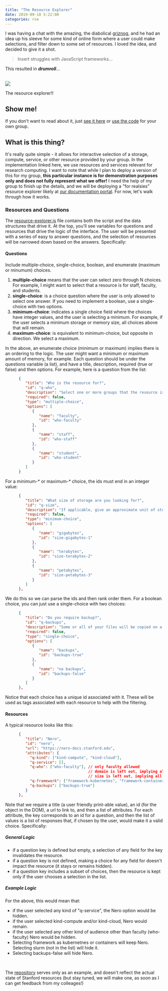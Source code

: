 ```yaml
---
title: "The Resource Explorer"
date: 2019-09-10 5:22:00
categories: rse
---
```


I was having a chat with the amazing, the diabolical <a target="_blank" href="https://github.com/griznog">griznog</a>, and he had an idea up his sleeve for some kind of online form where a user could make selections, and filter down to some set of resources. I loved the idea, and decided to give it a shot. 

> Insert struggles with JavaScript frameworks...

This resulted in <strong>*drumroll*</strong>...

<br>
<a href="https://vsoch.github.io/resource-explorer">
<img src="https://raw.githubusercontent.com/vsoch/resource-explorer/master/img/resource-explorer.png">
</a>
<br>

The resource explorer!!

## Show me!

If you don't want to read about it, just <a target="_blank" href="https://vsoch.github.io/resource-explorer">see it here</a> or
<a target="_blank" href="https://www.github.com/vsoch/resource-explorer">use the code</a> for your own group.

## What is this thing? 

It's really quite simple - it allows for interactive selection of a storage, compute, service,
or other resource provided by your group. In the implementation linked here, we use resources and services relevant for research computing. I want to note that while I plan to deploy a version of
this for my group, <strong>this particular instance is for demonstration purposes only and does not fully represent
what we offer!</strong> I need the help of my group to finish up the details, and we will be deploying
a "for realsies" resource explorer likely at <a href="https://stanford-rc.github.io">our documentation portal</a>. For now, let's walk through how it works.

### Resources and Questions

The [resource-explorer.js](https://github.com/vsoch/resource-explorer/blob/master/resource-explorer.js) 
file contains both the script and the data structures that drive it. At the top, you'll see
variables for questions and resources that drive the logic of the interface. The user will be presented
with a series of easy to answer questions, and the selection of resources
will be narrowed down based on the answers. Specifically:

#### Questions

Include multiple-choice, single-choice, boolean, and enumerate (maximum or minumum) choices.

<ol class="custom-counter">
 <li> <strong>multiple-choice</strong> means that the user can select zero through N choices. For example, I might want to select that a resource is for staff, faculty, and students.</li>
 <li> <strong>single-choice</strong>: is a choice question where the user is only allowed to select one answer. If you need to implement a boolean, use a single-choice with two options.</li>
 <li> <strong>minimum-choice</strong>: indicates a single choice field where the choices have integer values, and the user is selecting a minimum. For example, if the user selects a minimum storage or memory size, all choices above that will remain.</li>
 <li> <strong>maximum-choice</strong>: is equivalent to minimum-choice, but opposite in direction. We select a maximum.</li>
</ol>

In the above, an enumerate choice (minimum or maximum) implies there is an ordering to the logic. The user might want a minimum or maximum amount of memory, for example. Each question should be under the questions variable (a list), and have a title, description, required (true or false) and then options. For example, here is a question from the list:

```json
      {
         "title": "Who is the resource for?",
         "id": "q-who",
         "description": "Select one or more groups that the resource is needed for.",
         "required": false,
         "type": "multiple-choice",
         "options": [
            {
               "name": "faculty",
               "id": "who-faculty"
            },
            {
               "name": "staff",
               "id": "who-staff"
            },
            {
               "name": "student",
               "id": "who-student"
            }
         ]
      }
```

For a minimum-* or maximum-* choice, the ids must end in an integer value:

```json
      {
         "title": "What size of storage are you looking for?",
         "id": "q-size",
         "description": "If applicable, give an approximate unit of storage.",
         "required": false,
         "type": "minimum-choice",
         "options": [
            {
               "name": "gigabytes",
               "id": "size-gigabytes-1"
            },
            {
               "name": "terabytes",
               "id": "size-terabytes-2"
            },
            {
               "name": "petabytes",
               "id": "size-petabytes-3"
            }
         ]
      },
```

We do this so we can parse the ids and then rank order them. For a boolean choice, you can just use a single-choice
with two choices:

```json
      {
         "title": "Do you require backup?",
         "id": "q-backups",
         "description": "Some or all of your files will be copied on a regular basis in case you need restore.",
         "required": false,
         "type": "single-choice",
         "options": [
            {
               "name": "backups",
               "id": "backups-true"
            },
            {
               "name": "no backups",
               "id": "backups-false"
            }
         ]
      },
```

Notice that each choice has a unique id associated with it. These will be used as tags associated with each
resource to help with the filtering.


#### Resources

A typical resource looks like this:

```json
      {
         "title": "Nero",
         "id": "nero",
         "url": "https://nero-docs.stanford.edu",
         "attributes": {
           "q-kind": ["kind-compute", "kind-cloud"],
           "q-service": [],
           "q-who": ["who-faculty"], // only faculty allowed
                                     // domain is left out, implying all domains
                                     // size is left out, implying all sizes
           "q-framework": ["framework-kubernetes", "framework-containers"],
           "q-backups": ["backups-true"]
         }
      },
```

Note that we require a title (a user friendly print-able value), an id (for the object in the DOM), a url to
link to, and then a list of attributes. For each attribute, the key corresponds to an id for a question,
and then the list of values is a list of responses that, if chosen by the user, would make 
it a valid choice. Specifically:
  

##### General Logic

 - if a question key is defined but empty, a selection of any field for the key invalidates the resource.
 - if a question key is not defined, making a choice for any field for doesn't impact the resource (it stays or remains hidden).
 - if a question key includes a subset of choices, then the resource is kept only if the user chooses a selection in the list.


##### Example Logic

For the above, this would mean that:

 - if the user selected any kind of "q-service", the Nero option would be hidden.
 - if the user selected kind-compute and/or kind-cloud, Nero would remain.
 - if the user selected any other kind of audience other than faculty (who-faculty) Nero would be hidden.
 - Selecting framework as kubernetnes or containers will keep Nero. Selecting slurm (not in the list) will hide it.
 - Selecting backups-false will hide Nero.

<br>

The <a href="https://github.com/vsoch/resource-explorer">repository</a> serves only as an example, and doesn't reflect the actual state of Stanford resources (but stay tuned, we will make one, as soon as I can get feedback from my colleages!)
